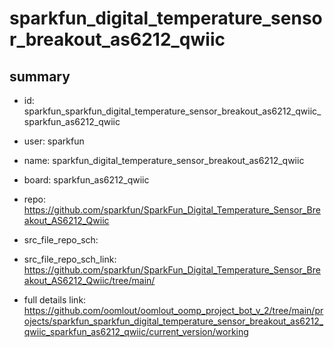 # sparkfun_digital_temperature_sensor_breakout_as6212_qwiic
 
## summary 
* id: sparkfun_sparkfun_digital_temperature_sensor_breakout_as6212_qwiic_sparkfun_as6212_qwiic
* user: sparkfun
* name: sparkfun_digital_temperature_sensor_breakout_as6212_qwiic
* board: sparkfun_as6212_qwiic
* repo: https://github.com/sparkfun/SparkFun_Digital_Temperature_Sensor_Breakout_AS6212_Qwiic



* src_file_repo_sch: 
* src_file_repo_sch_link: https://github.com/sparkfun/SparkFun_Digital_Temperature_Sensor_Breakout_AS6212_Qwiic/tree/main/
* full details link: https://github.com/oomlout/oomlout_oomp_project_bot_v_2/tree/main/projects/sparkfun_sparkfun_digital_temperature_sensor_breakout_as6212_qwiic_sparkfun_as6212_qwiic/current_version/working  







